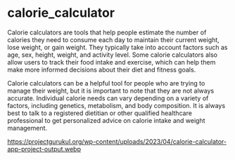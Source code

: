 # calorie_calculator

Calorie calculators are tools that help people estimate the number of calories they need to consume each day to maintain their current weight, lose weight, or gain weight. They typically take into account factors such as age, sex, height, weight, and activity level. Some calorie calculators also allow users to track their food intake and exercise, which can help them make more informed decisions about their diet and fitness goals.

Calorie calculators can be a helpful tool for people who are trying to manage their weight, but it is important to note that they are not always accurate. Individual calorie needs can vary depending on a variety of factors, including genetics, metabolism, and body composition. It is always best to talk to a registered dietitian or other qualified healthcare professional to get personalized advice on calorie intake and weight management.

https://projectgurukul.org/wp-content/uploads/2023/04/calorie-calculator-app-project-output.webp
